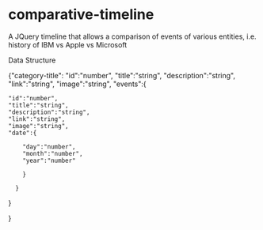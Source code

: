 comparative-timeline
====================

A JQuery timeline that allows a comparison of events of various entities, i.e. history of IBM vs Apple vs Microsoft

Data Structure

{"category-title":
  "id":"number",
  "title":"string",
  "description":"string",
  "link":"string",
  "image":"string",
  "events":{
  
    "id":"number",
    "title":"string",
    "description":"string",
    "link":"string",
    "image":"string",
    "date":{
    
        "day":"number",
        "month":"number",
        "year":"number"
    
        }   
    
      }
  
  }

}

